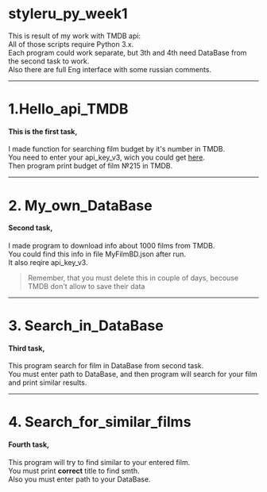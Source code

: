 # styleru_py_week1
This is result of my work with TMDB api:  
All of those scripts require Python 3.x.  
Each program could work separate, but 3th and 4th need DataBase from the second task to work.  
Also there are full Eng interface with some russian comments.  


***
# 1.Hello_api_TMDB #
#### This is the first task, 
I made function for searching film budget by it's number in TMDB.  
You need to enter your api_key_v3, wich you could get [here](https://www.themoviedb.org/).  
Then program print budget of film №215 in TMDB.  


***
# 2. My_own_DataBase #
#### Second task,
I made program to download info about 1000 films from TMDB.  
You could find this info in file MyFilmBD.json after run.  
It also reqire api_key_v3.  
> Remember, that you must delete this in couple of days, becouse TMDB don't allow to save their data


***
# 3. Search_in_DataBase #
#### Third task,
This program search for film in DataBase from second task.  
You must enter path to DataBase, and then program will search for your film and print similar results.  


***
# 4. Search_for_similar_films #
#### Fourth task,
This program will try to find similar to your entered film.  
You must print **correct** title to find smth.  
Also you must enter path to your DataBase.  
